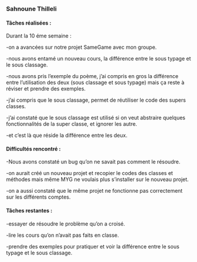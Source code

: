 ### Sahnoune Thilleli

#### Tâches réalisées :

Durant la 10 éme semaine :

-on a avancées sur notre projet SameGame avec mon groupe.

-nous avons entamé un nouveau cours, la différence entre le sous typage et le sous classage.

-nous avons pris l’exemple du poème, j’ai compris en gros la différence entre l’utilisation des deux (sous classage et sous typage) mais ça reste à réviser et prendre des exemples.

-j’ai compris que le sous classage, permet de réutiliser le code des supers classes.

-j’ai constaté que le sous classage est utilisé si on veut abstraire quelques fonctionnalités de la super classe, et ignorer les autre.

-et c’est là que réside la différence entre les deux.

#### Difficultés rencontré :

-Nous avons constaté un bug qu’on ne savait pas comment le résoudre.

-on aurait créé un nouveau projet et recopier le codes des classes et méthodes mais même MYG ne voulais plus s’installer sur le nouveau projet.

-on a aussi constaté que le même projet ne fonctionne pas correctement sur les différents comptes. 

#### Tâches restantes :

-essayer de résoudre le problème qu’on a croisé.

-lire les cours qu’on n’avait pas faits en classe.

-prendre des exemples pour pratiquer et voir la différence entre le sous typage et le sous classage.
